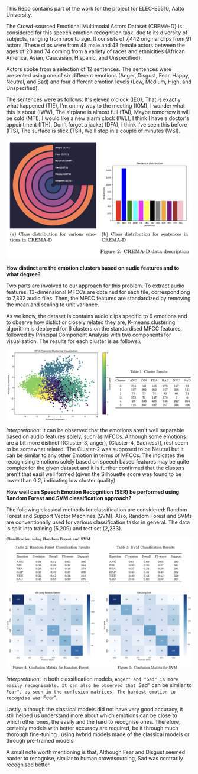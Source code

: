 
This Repo contains part of the work for the project for ELEC-E5510, Aalto University.

The Crowd-sourced Emotional Multimodal Actors Dataset (CREMA-D} is considered for this speech emotion recognition task, due to its diversity of subjects, ranging from race to age. It consists of 7,442 original clips from 91 actors. These clips were from 48 male and 43 female actors between the ages of 20 and 74 coming from a variety of races and ethnicities (African America, Asian, Caucasian, Hispanic, and Unspecified).

Actors spoke from a selection of 12 sentences. The sentences were presented using one of six different emotions (Anger, Disgust, Fear, Happy, Neutral, and Sad) and four different emotion levels (Low, Medium, High, and Unspecified).

The sentences were as follows:
It's eleven o'clock (IEO),
That is exactly what happened (TIE),
I'm on my way to the meeting (IOM),
I wonder what this is about (IWW),
The airplane is almost full (TAI),
Maybe tomorrow it will be cold (MTI),
I would like a new alarm clock (IWL),
I think I have a doctor's appointment (ITH),
Don't forget a jacket (DFA),
I think I've seen this before (ITS),
The surface is slick (TSI),
We'll stop in a couple of minutes (WSI).

![alt text](https://github.com/pal-priyanshi/Speech_Emotion_Recognition/blob/main/crema_d_data_desc.jpg)

**How distinct are the emotion clusters based on audio features and to what degree?**

Two parts are involved to our approach for this problem. To extract audio features, 13-dimensional MFCCs are obtained for each file, correspondiong to 7,332 audio files. Then, the MFCC features are standardized by removing the mean and scaling to unit variance.  

As we know, the dataset is contains audio clips specific to 6 emotions and to observe how distict or closely related they are, K-means clustering algorithm is deployed for 6 clusters on the standardised MFCC features, followed by Principal Component Analysis with two components for visualisation. 
The results for each cluster is as follows:\\


![alt text](https://github.com/pal-priyanshi/Speech_Emotion_Recognition/blob/main/k_means_clustering.jpg)

*Interpretation*: It can be observed that the emotions aren't well separable based on audio features solely, such as MFCCs. Although some emotions are a bit more distinct [(Cluster-3, anger), (Cluster-4, Sadness)], rest seem to be somewhat related. The Cluster-2 was supposed to be Neutral but it can be similar to any other Emotion in terms of MFCCs. The indicates the recognising emotions solely based on speech based features may be quite complex for the given dataset and it is further confirmed that the clusters aren't that easil well formed (given the Silhouette score was found to be lower than 0.2, indicating low cluster quality)

**How well can Speech Emotion Recognition (SER) be performed using Random Forest and SVM classification approach?**

The following classical methods for classification are considered: Random Forest and Support Vector Machines (SVM). Also, Random Forest and SVMs are conventionally used for various classification tasks in general.
The data is split into training (5,209) and test set (2,233).

![alt text](https://github.com/pal-priyanshi/Speech_Emotion_Recognition/blob/main/classification_using_RF_SVM.jpg)

*Interpretation*: In both classification models, ``Anger" and "Sad" is more easily recognisable. It can also be observed that ``Sad" can be similar to ``Fear", as seen in the confusion matrices. The hardest emotion to recognise was ``Fear". 

Lastly, although the classical models did not have very good accuracy, it still helped us understand more about which emotions can be close to which other ones, the easily and the hard to recognise ones. Therefore, certainly models with better accuracy are required, be it through much thorough fine-tuning , using hybrid models made of the classical models or through pre-trained models.

A small note worth mentioning is that, Although Fear and Disgust seemed harder to recognise, similar to human crowdsourcing, Sad was contrarily recognised better.
